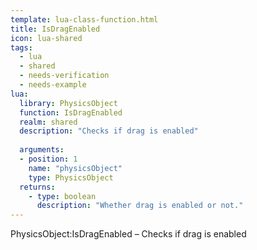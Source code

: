 ```yaml
---
template: lua-class-function.html
title: IsDragEnabled
icon: lua-shared
tags:
  - lua
  - shared
  - needs-verification
  - needs-example
lua:
  library: PhysicsObject
  function: IsDragEnabled
  realm: shared
  description: "Checks if drag is enabled"
  
  arguments:
  - position: 1
    name: "physicsObject"
    type: PhysicsObject
  returns:
    - type: boolean
      description: "Whether drag is enabled or not."
---
```


<div class="lua__search__keywords">
PhysicsObject:IsDragEnabled &#x2013; Checks if drag is enabled
</div>
